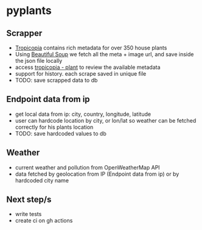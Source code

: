 # pyplants

## Scrapper

- [Tropicopia](http://www.tropicopia.com/house-plant/) contains rich metadata for over 350 house plants
- Using [Beautiful Soup](https://www.crummy.com/software/BeautifulSoup/bs4/doc/) we fetch all the meta + image url, and save inside the json file locally
- access [tropicopia - plant](http://www.tropicopia.com/house-plant/detail.np/detail-01.html) to review the available metadata
- support for history. each scrape saved in unique file
- TODO: save scrapped data to db

## Endpoint data from ip

- get local data from ip: city, country, longitude, latitude
- user can hardcode location by city, or lon/lat so weather can be fetched correctly for his plants location
- TODO: save hardcoded values to db

## Weather

- current weather and pollution from OpenWeatherMap API
- data fetched by geolocation from IP (Endpoint data from ip) or by hardcoded city name

## Next step/s

- write tests
- create ci on gh actions
